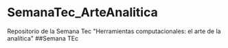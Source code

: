 # SemanaTec_ArteAnalitica
Repositorio de la Semana Tec "Herramientas computacionales: el arte de la analítica"
##Semana TEc
